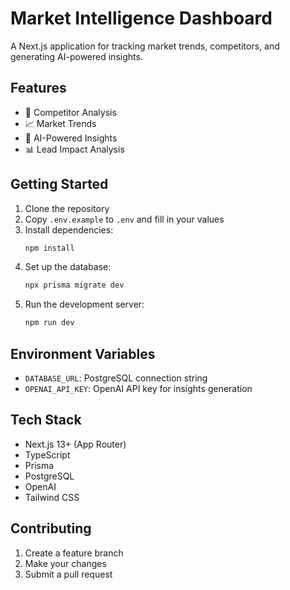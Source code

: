 # Market Intelligence Dashboard

A Next.js application for tracking market trends, competitors, and generating AI-powered insights.

## Features

- 🏢 Competitor Analysis
- 📈 Market Trends
- 🤖 AI-Powered Insights
- 📊 Lead Impact Analysis

## Getting Started

1. Clone the repository
2. Copy `.env.example` to `.env` and fill in your values
3. Install dependencies:
   ```bash
   npm install
   ```
4. Set up the database:
   ```bash
   npx prisma migrate dev
   ```
5. Run the development server:
   ```bash
   npm run dev
   ```

## Environment Variables

- `DATABASE_URL`: PostgreSQL connection string
- `OPENAI_API_KEY`: OpenAI API key for insights generation

## Tech Stack

- Next.js 13+ (App Router)
- TypeScript
- Prisma
- PostgreSQL
- OpenAI
- Tailwind CSS

## Contributing

1. Create a feature branch
2. Make your changes
3. Submit a pull request 